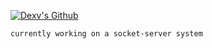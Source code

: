 <a href="https://www.youtube.com/watch?v=zL19uMsnpSU&t" target="_blank"> <img src="https://i.pinimg.com/originals/4b/dc/f4/4bdcf4287dafcf99a2bfd849d869567b.jpg" alt="Dexv's Github"/></a>
<br>
```sh-session
currently working on a socket-server system
```
